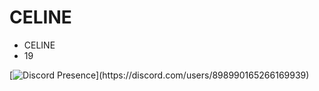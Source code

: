 <h1>CELINE</h1>

- CELINE
- 19

[![Discord Presence](https://lanyard-profile-readme.vercel.app/api/898990165266169939?theme=dark&bg=000000&animated=false&hideDiscrim=true&borderRadius=30px&idleMessage=Chillin%20Just%20Chillin...)](https://discord.com/users/898990165266169939)
